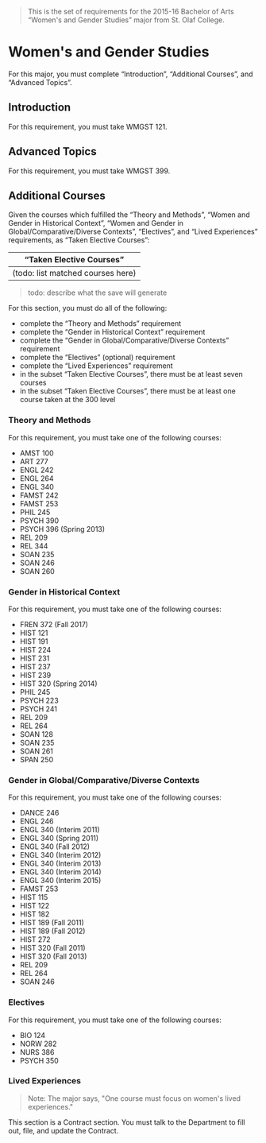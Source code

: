 > This is the set of requirements for the 2015-16 Bachelor of Arts “Women's and Gender Studies” major from St. Olaf College.

# Women's and Gender Studies
For this major, you must complete “Introduction”, “Additional Courses”, and “Advanced Topics”.

## Introduction
For this requirement, you must take WMGST 121.


## Advanced Topics
For this requirement, you must take WMGST 399.


## Additional Courses
Given the courses which fulfilled the “Theory and Methods”, “Women and Gender in Historical Context”, “Women and Gender in Global/Comparative/Diverse Contexts”, “Electives”, and “Lived Experiences” requirements, as “Taken Elective Courses”:

| “Taken Elective Courses” |
| ------------------------ |
| (todo: list matched courses here) |

> todo: describe what the save will generate

For this section, you must do all of the following:

- complete the “Theory and Methods” requirement
- complete the “Gender in Historical Context” requirement
- complete the “Gender in Global/Comparative/Diverse Contexts” requirement
- complete the “Electives” (optional) requirement
- complete the “Lived Experiences” requirement
- in the subset “Taken Elective Courses”, there must be at least seven courses
- in the subset “Taken Elective Courses”, there must be at least one course taken at the 300 level

### Theory and Methods
For this requirement, you must take one of the following courses:

- AMST 100
- ART 277
- ENGL 242
- ENGL 264
- ENGL 340
- FAMST 242
- FAMST 253
- PHIL 245
- PSYCH 390
- PSYCH 396 (Spring 2013)
- REL 209
- REL 344
- SOAN 235
- SOAN 246
- SOAN 260

### Gender in Historical Context
For this requirement, you must take one of the following courses:

- FREN 372 (Fall 2017)
- HIST 121
- HIST 191
- HIST 224
- HIST 231
- HIST 237
- HIST 239
- HIST 320 (Spring 2014)
- PHIL 245
- PSYCH 223
- PSYCH 241
- REL 209
- REL 264
- SOAN 128
- SOAN 235
- SOAN 261
- SPAN 250

### Gender in Global/Comparative/Diverse Contexts
For this requirement, you must take one of the following courses:

- DANCE 246
- ENGL 246
- ENGL 340 (Interim 2011)
- ENGL 340 (Spring 2011)
- ENGL 340 (Fall 2012)
- ENGL 340 (Interim 2012)
- ENGL 340 (Interim 2013)
- ENGL 340 (Interim 2014)
- ENGL 340 (Interim 2015)
- FAMST 253
- HIST 115
- HIST 122
- HIST 182
- HIST 189 (Fall 2011)
- HIST 189 (Fall 2012)
- HIST 272
- HIST 320 (Fall 2011)
- HIST 320 (Fall 2013)
- REL 209
- REL 264
- SOAN 246

### Electives
For this requirement, you must take one of the following courses:

- BIO 124
- NORW 282
- NURS 386
- PSYCH 350

### Lived Experiences
> Note: The major says, "One course must focus on women's lived experiences."

This section is a Contract section. You must talk to the Department to fill out, file, and update the Contract.


